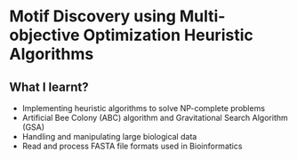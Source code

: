 # Motif Discovery using Multi-objective Optimization Heuristic Algorithms

## What I learnt?
- Implementing heuristic algorithms to solve NP-complete problems
- Artificial Bee Colony (ABC) algorithm and Gravitational Search Algorithm (GSA)
- Handling and manipulating large biological data
- Read and process FASTA file formats used in Bioinformatics
